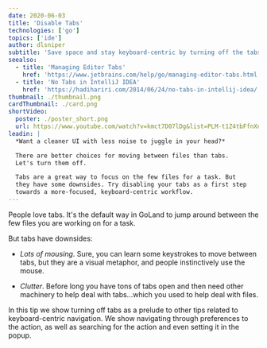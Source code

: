 ```yaml
---
date: 2020-06-03
title: 'Disable Tabs'
technologies: ['go']
topics: ['ide']
author: dlsniper
subtitle: 'Save space and stay keyboard-centric by turning off the tabs.'
seealso:
  - title: 'Managing Editor Tabs'
    href: 'https://www.jetbrains.com/help/go/managing-editor-tabs.html'
  - title: 'No Tabs in IntelliJ IDEA'
    href: 'https://hadihariri.com/2014/06/24/no-tabs-in-intellij-idea/'
thumbnail: ./thumbnail.png
cardThumbnail: ./card.png
shortVideo:
  poster: ./poster_short.png
  url: https://www.youtube.com/watch?v=kmct7D07lDg&list=PLM-t1Z4tbFfnXnghmtk6WVz10_pivOw25&index=4&t=0s
leadin: |
  *Want a cleaner UI with less noise to juggle in your head?*

  There are better choices for moving between files than tabs.
  Let's turn them off.

  Tabs are a great way to focus on the few files for a task. But
  they have some downsides. Try disabling your tabs as a first step
  towards a more-focused, keyboard-centric workflow.
---
```


People love tabs. It's the default way in GoLand to jump around
between the few files you are working on for a task.

But tabs have downsides:

- _Lots of mousing_. Sure, you can learn some keystrokes to move
  between tabs, but they are a visual metaphor, and people
  instinctively use the mouse.

- _Clutter_. Before long you have tons of tabs open and then need
  other machinery to help deal with tabs...which you used to
  help deal with files.

In this tip we show turning off tabs as a prelude to other tips
related to keyboard-centric navigation. We show navigating through
preferences to the action, as well as searching for the action
and even setting it in the popup.
